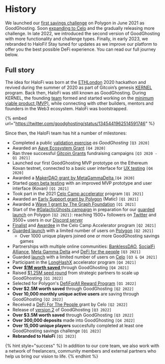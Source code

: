 # History

We launched our [first savings challenge](https://medium.com/goodghosting/guarded-launch-on-polygon-we-have-ignition-7cb7cbe20dc5) on Polygon in June 2021 as GoodGhosting. Soon [expanding to Celo](https://medium.com/goodghosting/goodghosting-launches-on-celo-e55cade5b1e2) and the gradually releasing more challenge. In late 2022, we introduced the second version of GoodGhosting with more functionality and challenge types. Finally, in early 2023, we rebranded to HaloFi! Stay tuned for updates as we improve our platform to offer you the best possible DeFi experience. You can read our full journey below.

## Full story

The idea for HaloFi was born at the [ETHLondon](https://www.youtube.com/watch?v=nUW8ASimbH8) 2020 hackathon and revived during the summer of 2020 as part of Gitcoin’s genesis [KERNEL](https://gitcoin.co/blog/announcing-kernel/) program. Back then, HaloFi was still known as GoodGhosting. During KERNEL, the founding [team](broken-reference) formed and started working on the [minimum viable product (MVP)](https://app.gitbook.com/s/yEEvzWYNy0G7zbGeDjkt/guarded-launch), while connecting with other builders, mentors and founders in the Web3 ecosystem. HaloFi was bootstrapped.

{% embed url="https://twitter.com/goodghosting/status/1345441962514591746" %}

Since then, the HaloFi team has hit a number of milestones:

* Completed a public [validation exercise](https://medium.com/goodghosting/confession-time-whats-next-f5ac52aa517d) _as GoodGhosting_ `[Q3 2020]`
* Awarded an [Aave Ecosystem Grant](https://twitter.com/AaveAave/status/1311972912036012034) `[Q4 2020]`&#x20;
* Ran three successful [Gitcoin Grants](https://medium.com/goodghosting/thanks-to-our-gitcoin-supporters-and-aave-grants-b3eb8a79875d) fundraising campaigns `[Q3 2020 - Q1 2021]`
* Launched our first GoodGhosting MVP prototype on the Ethereum Kovan testnet, connected to a basic user interface for [UX testing](https://medium.com/goodghosting/goodghosting-alpha-testing-94e1f8c083e1) `[Q4 2020]`
* Awarded a [MakerDAO grant by MetaGammaDelta ](https://twitter.com/metagammadelta/status/1338532174610407424)`[Q4 2020]`
* Started [open beta testing](https://twitter.com/goodghosting/status/1359569776423694336) with an improved MVP prototype and user interface (Kovan) `[Q1 2021]`
* Took part in the 2021 [Celo Camp accelerator](https://twitter.com/goodghosting/status/1379308918728445952) program `[Q1 2021]`
* Awarded an [Early Support grant by Polygon](https://medium.com/matic-network/matic-developer-support-program-df1f0aaa9cd0) (Matic) `[Q1 2021]`
* Awarded a [Wave 1 grant by The Graph Foundation](https://thegraph.com/blog/wave-one-funding) `[Q1 2021]`
* Start of the [#GalacticGhosts campaign](https://medium.com/goodghosting/join-our-defi-rocket-launch-483eadcf7cde) in preparation for our [guarded launch](broken-reference) on Polygon `[Q2 2021]`:  reaching 1500+ followers on [Twitter](https://twitter.com/goodghosting) and 3500+ users in our [Discord server](https://discord.gg/qpWKgxsABJ)
* [Finalist](https://twitter.com/UprightVcamps/status/1396845896147640321) and [Awardee](https://twitter.com/goodghosting/status/1400711734944583680) in the Celo Camp Accelerator program `[Q2 2021]`
* [Guarded launch](broken-reference) with a limited number of users on [Polygon](https://polygon.technology/) `[Q2 2021]`
  * Over 1000 unique players joined one or more GoodGhosting savings games
* Partnerships with multiple online communities: [BanklessDAO](https://medium.com/@bwbdao/11ca5531af3f), [SocialFi Alliance](https://medium.com/@SociaFi/socialfi-alliance-save-with-us-using-goodghosting-79b6b6bb46e9), [Meta Gamma Delta](https://medium.com/goodghosting/our-exclusive-meta-gamma-delta-saving-pool-launches-4220d789f967) and [DeFi for the people](https://medium.com/goodghosting/quest-pool-week-4-7570f54433c3) `[Q3 2021]`
* Guarded [launch](https://medium.com/goodghosting/goodghosting-launches-on-celo-e55cade5b1e2) with a limited number of users on [Celo](https://celo.org/) `[Q3 & Q4 2021]`
* Participant in the [LongHashX](https://longhash.vc/) accelerator program `[Q4 2021]`
* **Over** [**$1M worth saved** ](https://twitter.com/goodghosting/status/1473667285596450823)through GoodGhosting `[Q4 2021]`
* Raised [$1.25M seed round](https://medium.com/goodghosting/completing-our-seed-funding-round-f41b9ce63bc4) from strategic partners to scale up GoodGhosting `[Q1 2022]`
* Selected for Polygon's [DefiForAll Reward Program](https://blog.polygon.technology/defiforall-gauging-the-impact-of-polygons-15-million-reward-program/) `[Q1 2022]`
* **Over $2.5M worth saved** through GoodGhosting `[Q2 2022]`
* **Over 10,000 monthly unique active users** are saving through GoodGhosting `[Q2 2022]`
* Received a [DeFi For The People ](https://www.defiforthepeople.org/in-action)grant by Celo `[Q2 2022]`
* Release of [version 2](broken-reference) of GoodGhosting `[Q3 2022]`
* **Over $3.5M worth saved** through GoodGhosting `[Q3 2022]`
* **Over 300,000 deposits** made into GoodGhosting `[Q4 2022]`
* **Over 15,000 unique players** succesfully completed at least one GoodGhosting savings challenge `[Q1 2023]`
* **Rebranded to HaloFi** `[Q1 2023]`



{% hint style="success" %}
In addition to our core team, we also work with a network of freelancers, community members and external partners who help us bring our vision to life.
{% endhint %}
